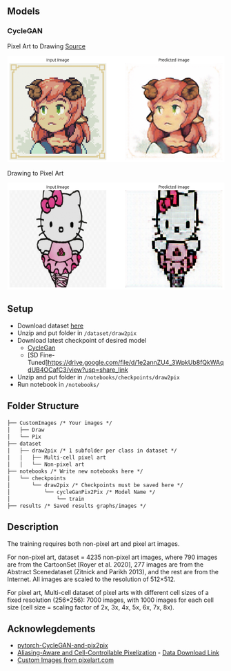 ## Models

### CycleGAN

Pixel Art to Drawing [Source](https://www.pixilart.com/art/pink-sheep-sr23793e6629eaws3)

![a](./results/cycleGanV1_p2d_sheepgirl.png)

Drawing to Pixel Art

![b](./results/cycleGanV1_d2p_hellokitty.png)

## Setup

- Download dataset [here](https://drive.usercontent.google.com/download?id=1YAjcz6lScm-Gd2C5gj3iwZOhG5092fRo&export=download)
- Unzip and put folder in `/dataset/draw2pix`
- Download latest checkpoint of desired model
  - [CycleGan](https://drive.google.com/drive/u/0/folders/1OABzz2pnsTO9XJNzkdbTDnTZ2tDzywAc)
  - [SD Fine-Tuned]https://drive.google.com/file/d/1e2annZU4_3WpkUb8fQkWAqdUB4OCafC3/view?usp=share_link
- Unzip and put folder in `/notebooks/checkpoints/draw2pix`
- Run notebook in `/notebooks/`

## Folder Structure

```
├── CustomImages /* Your images */
│   ├── Draw
│   └── Pix
├── dataset
│   ├── draw2pix /* 1 subfolder per class in dataset */
│   │   ├── Multi-cell pixel art
│   │   └── Non-pixel art
├── notebooks /* Write new notebooks here */
│   └── checkpoints
│       └── draw2pix /* Checkpoints must be saved here */
│           └── cycleGanPix2Pix /* Model Name */
│               └── train
├── results /* Saved results graphs/images */
```

## Description

The training requires both non-pixel art and pixel art images.

For non-pixel art, dataset = 4235 non-pixel art images, where 790 images are from the CartoonSet [Royer et al. 2020], 277 images are from the Abstract Scenedataset (Zitnick and Parikh 2013), and the rest are from the Internet. All images are scaled to the resolution of 512×512.

For pixel art, Multi-cell dataset of pixel arts with different cell sizes of a fixed resolution (256\*256): 7000 images, with 1000 images for each cell size (cell size = scaling factor of 2x, 3x, 4x, 5x, 6x, 7x, 8x).


## Acknowlegdements

- [pytorch-CycleGAN-and-pix2pix](https://github.com/junyanz/pytorch-CycleGAN-and-pix2pix)
- [Aliasing-Aware and Cell-Controllable Pixelization](https://github.com/WuZongWei6/Pixelization) - [Data Download Link](https://drive.usercontent.google.com/download?id=1YAjcz6lScm-Gd2C5gj3iwZOhG5092fRo&export=download)
- [Custom Images from pixelart.com](https://www.pixilart.com/)
